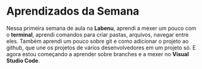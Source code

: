 # Aprendizados da Semana
Nessa primeira semana de aula na **Labenu**, aprendi a mexer um pouco com o **terminal**, aprendi comandos para criar pastas, arquivos, navegar entre eles. Também aprendi um pouco sobre git e como adicionar o projeto ao github, que une os projetos de vários desenvolvedores em um projeto só. E agora estou começando a aprender sobre branches e a mexer no **Visual Studio Code**. 